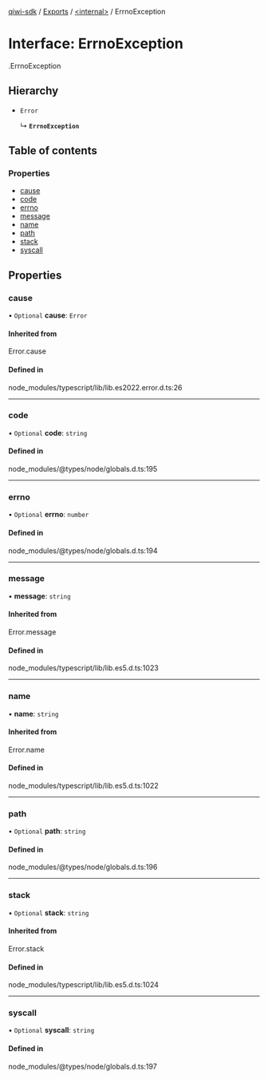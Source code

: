 [qiwi-sdk](../README.md) / [Exports](../modules.md) / [<internal\>](../modules/internal_.md) / ErrnoException

# Interface: ErrnoException

[<internal>](../modules/internal_.md).ErrnoException

## Hierarchy

- `Error`

  ↳ **`ErrnoException`**

## Table of contents

### Properties

- [cause](internal_.ErrnoException.md#cause)
- [code](internal_.ErrnoException.md#code)
- [errno](internal_.ErrnoException.md#errno)
- [message](internal_.ErrnoException.md#message)
- [name](internal_.ErrnoException.md#name)
- [path](internal_.ErrnoException.md#path)
- [stack](internal_.ErrnoException.md#stack)
- [syscall](internal_.ErrnoException.md#syscall)

## Properties

### cause

• `Optional` **cause**: `Error`

#### Inherited from

Error.cause

#### Defined in

node_modules/typescript/lib/lib.es2022.error.d.ts:26

___

### code

• `Optional` **code**: `string`

#### Defined in

node_modules/@types/node/globals.d.ts:195

___

### errno

• `Optional` **errno**: `number`

#### Defined in

node_modules/@types/node/globals.d.ts:194

___

### message

• **message**: `string`

#### Inherited from

Error.message

#### Defined in

node_modules/typescript/lib/lib.es5.d.ts:1023

___

### name

• **name**: `string`

#### Inherited from

Error.name

#### Defined in

node_modules/typescript/lib/lib.es5.d.ts:1022

___

### path

• `Optional` **path**: `string`

#### Defined in

node_modules/@types/node/globals.d.ts:196

___

### stack

• `Optional` **stack**: `string`

#### Inherited from

Error.stack

#### Defined in

node_modules/typescript/lib/lib.es5.d.ts:1024

___

### syscall

• `Optional` **syscall**: `string`

#### Defined in

node_modules/@types/node/globals.d.ts:197
